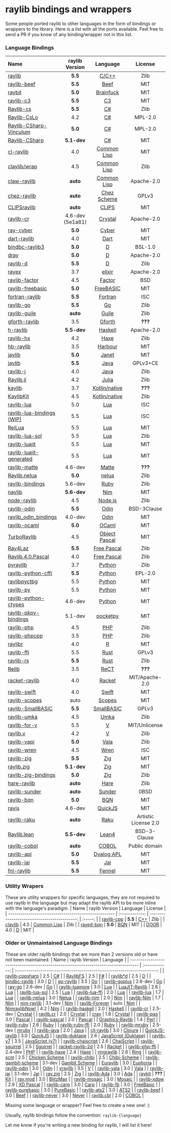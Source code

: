 # raylib bindings and wrappers

Some people ported raylib to other languages in the form of bindings or wrappers to the library. Here is a list with all the ports available. Feel free to send a PR if you know of any binding/wrapper not in this list.

### Language Bindings

| Name                                                                                     | raylib Version   | Language                                                             | License              |
| :--------------------------------------------------------------------------------------- | :--------------: | :------------------------------------------------------------------: | :------------------: |
| [raylib](https://github.com/raysan5/raylib)                                              | **5.5**          | [C/C++](https://en.wikipedia.org/wiki/C_(programming_language))      | Zlib                 |
| [raylib-beef](https://github.com/Starpelly/raylib-beef)                                  | **5.5**          | [Beef](https://www.beeflang.org)                                     | MIT                  |
| [raybit](https://github.com/Alex-Velez/raybit)                                           | **5.0**          | [Brainfuck](https://en.wikipedia.org/wiki/Brainfuck)                 | MIT                  |
| [raylib-c3](https://github.com/c3lang/vendor/tree/main/libraries/raylib55.c3l)           | **5.5**          | [C3](https://c3-lang.org)                                            | MIT                  |
| [Raylib-cs](https://github.com/ChrisDill/Raylib-cs)                                      | **5.5**          | [C#](https://en.wikipedia.org/wiki/C_Sharp_(programming_language))   | Zlib                 |
| [Raylib-CsLo](https://github.com/NotNotTech/Raylib-CsLo)                                 | 4.2              | [C#](https://en.wikipedia.org/wiki/C_Sharp_(programming_language))   | MPL-2.0              |
| [Raylib-CSharp-Vinculum](https://github.com/ZeroElectric/Raylib-CSharp-Vinculum)         | **5.0**          | [C#](https://en.wikipedia.org/wiki/C_Sharp_(programming_language))   | MPL-2.0              |
| [Raylib-CSharp](https://github.com/MrScautHD/Raylib-CSharp)                              | **5.1-dev**      | [C#](https://en.wikipedia.org/wiki/C_Sharp_(programming_language))   | MIT                  |
| [cl-raylib](https://github.com/longlene/cl-raylib)                                       | 4.0              | [Common Lisp](https://common-lisp.net)                               | MIT                  |
| [claylib/wrap](https://github.com/defun-games/claylib)                                   | 4.5              | [Common Lisp](https://common-lisp.net)                               | Zlib                 |
| [claw-raylib](https://github.com/bohonghuang/claw-raylib)                                | **auto**         | [Common Lisp](https://common-lisp.net)                               | Apache-2.0           |
| [chez-raylib](https://github.com/Yunoinsky/chez-raylib)                                  | **auto**         | [Chez Scheme](https://cisco.github.io/ChezScheme)                    | GPLv3                |
| [CLIPSraylib](https://github.com/mrryanjohnston/CLIPSraylib)                             | **auto**         | [CLIPS](https://www.clipsrules.net/)                                 | MIT                  |
| [raylib-cr](https://github.com/sol-vin/raylib-cr)                                        | 4.6-dev (5e1a81) | [Crystal](https://crystal-lang.org)                                  | Apache-2.0           |
| [ray-cyber](https://github.com/fubark/ray-cyber)                                         | **5.0**          | [Cyber](https://cyberscript.dev)                                     | MIT                  |
| [dart-raylib](https://gitlab.com/wolfenrain/dart-raylib)                                 | 4.0              | [Dart](https://dart.dev)                                             | MIT                  |
| [bindbc-raylib3](https://github.com/o3o/bindbc-raylib3)                                  | **5.0**          | [D](https://dlang.org)                                               | BSL-1.0              |
| [dray](https://github.com/redthing1/dray)                                                | **5.0**          | [D](https://dlang.org)                                               | Apache-2.0           |
| [raylib-d](https://github.com/schveiguy/raylib-d)                                        | **5.5**          | [D](https://dlang.org)                                               | Zlib                 |
| [rayex](https://github.com/shiryel/rayex)                                                | 3.7              | [elixir](https://elixir-lang.org)                                    | Apache-2.0           |
| [raylib-factor](https://github.com/factor/factor/blob/master/extra/raylib/raylib.factor) | 4.5              | [Factor](https://factorcode.org)                                     | BSD                  |
| [raylib-freebasic](https://github.com/WIITD/raylib-freebasic)                            | **5.0**          | [FreeBASIC](https://www.freebasic.net)                               | MIT                  |
| [fortran-raylib](https://github.com/interkosmos/fortran-raylib)                          | **5.5**          | [Fortran](https://fortran-lang.org)                                  | ISC                  |
| [raylib-go](https://github.com/gen2brain/raylib-go)                                      | **5.5**          | [Go](https://golang.org)                                             | Zlib                 |
| [raylib-guile](https://github.com/petelliott/raylib-guile)                               | **auto**         | [Guile](https://www.gnu.org/software/guile)                          | Zlib                 |
| [gforth-raylib](https://github.com/ArnautDaniel/gforth-raylib)                           | 3.5              | [Gforth](https://gforth.org)                                         | **???**              |
| [h-raylib](https://github.com/Anut-py/h-raylib)                                          | **5.5-dev**      | [Haskell](https://haskell.org)                                       | Apache-2.0           |
| [raylib-hx](https://github.com/foreignsasquatch/raylib-hx)                               | 4.2              | [Haxe](https://haxe.org)                                             | Zlib                 |
| [hb-raylib](https://github.com/MarcosLeonardoMendezGerencir/hb-raylib)                   | 3.5              | [Harbour](https://harbour.github.io)                                 | MIT                  |
| [jaylib](https://github.com/janet-lang/jaylib)                                           | **5.0**          | [Janet](https://janet-lang.org)                                      | MIT                  |
| [jaylib](https://github.com/electronstudio/jaylib/)                                      | **5.5**          | [Java](https://en.wikipedia.org/wiki/Java_(programming_language))    | GPLv3+CE             |
| [raylib-j](https://github.com/CreedVI/Raylib-J)                                          | 4.0              | [Java](https://en.wikipedia.org/wiki/Java_(programming_language))    | Zlib                 |
| [Raylib.jl](https://github.com/chengchingwen/Raylib.jl)                                  | 4.2              | [Julia](https://julialang.org)                                       | Zlib                 |
| [kaylib](https://github.com/electronstudio/kaylib)                                       | 3.7              | [Kotlin/native](https://kotlinlang.org)                              | **???**              |
| [KaylibKit](https://codeberg.org/Kenta/KaylibKit)                                        | 4.5              | [Kotlin/native](https://kotlinlang.org)                              | Zlib                 |
| [raylib-lua](https://github.com/TSnake41/raylib-lua)                                     | 5.0              | [Lua](http://www.lua.org)                                            | ISC                  |
| [raylib-lua-bindings (WIP)](https://github.com/legendaryredfox/raylib-lua-bindings)      | 5.5              | [Lua](http://www.lua.org)                                            | ISC                  |
| [ReiLua](https://github.com/nullstare/ReiLua)                                            | 5.5              | [Lua](http://www.lua.org)                                            | MIT                  |
| [raylib-lua-sol](https://github.com/RobLoach/raylib-lua-sol)                             | 5.5              | [Lua](http://www.lua.org)                                            | Zlib                 |
| [raylib-luajit](https://github.com/homma/raylib-luajit)                                  | 5.5              | [Lua](http://www.lua.org)                                            | MIT                  |
| [raylib-luajit-generated](https://github.com/james2doyle/raylib-luajit-generated)        | 5.5              | [Lua](http://www.lua.org)                                            | MIT                  |
| [raylib-matte](https://github.com/jcorks/raylib-matte)                                   | 4.6-dev          | [Matte](https://github.com/jcorks/matte)                             |  **???**             |
| [Raylib.nelua](https://github.com/AuzFox/Raylib.nelua)                                   | **5.0**          | [nelua](https://nelua.io)                                            | Zlib                 |
| [raylib-bindings](https://github.com/vaiorabbit/raylib-bindings)                         | 5.6-dev              | [Ruby](https://www.ruby-lang.org/en)                                 | Zlib                 |
| [naylib](https://github.com/planetis-m/naylib)                                           | **5.6-dev**      | [Nim](https://nim-lang.org)                                          | MIT                  |
| [node-raylib](https://github.com/RobLoach/node-raylib)                                   | 4.5              | [Node.js](https://nodejs.org/en)                                     | Zlib                 |
| [raylib-odin](https://github.com/odin-lang/Odin/tree/master/vendor/raylib)               | **5.5**          | [Odin](https://odin-lang.org)                                        | BSD-3Clause          |
| [raylib_odin_bindings](https://github.com/Deathbat2190/raylib_odin_bindings)             | 4.0-dev          | [Odin](https://odin-lang.org)                                        | MIT                  |
| [raylib-ocaml](https://github.com/tjammer/raylib-ocaml)                                  | **5.0**          | [OCaml](https://ocaml.org)                                           | MIT                  |
| [TurboRaylib](https://github.com/turborium/TurboRaylib)                                  | 4.5              | [Object Pascal](https://en.wikipedia.org/wiki/Object_Pascal)         | MIT                  |
| [Ray4Laz](https://github.com/GuvaCode/Ray4Laz)                                           | **5.5**          | [Free Pascal](https://en.wikipedia.org/wiki/Free_Pascal)             | Zlib                 |
| [Raylib.4.0.Pascal](https://github.com/sysrpl/Raylib.4.0.Pascal)                         | 4.0              | [Free Pascal](https://en.wikipedia.org/wiki/Free_Pascal)             | Zlib                 |
| [pyraylib](https://github.com/Ho011/pyraylib)                                            | 3.7              | [Python](https://www.python.org)                                     | Zlib                 |
| [raylib-python-cffi](https://github.com/electronstudio/raylib-python-cffi)               | **5.5**              | [Python](https://www.python.org)                                     | EPL-2.0              |
| [raylibpyctbg](https://github.com/overdev/raylibpyctbg)                                  | 5.5              | [Python](https://www.python.org)                                     | MIT                  |
| [raylib-py](https://github.com/overdev/raylib-py)                                        | 5.5              | [Python](https://www.python.org)                                     | MIT                  |
| [raylib-python-ctypes](https://github.com/sDos280/raylib-python-ctypes)                  | 4.6-dev          | [Python](https://www.python.org)                                     | MIT                  |
| [raylib-pkpy-bindings](https://github.com/blueloveTH/pkpy-bindings)                      | 5.1-dev          | [pocketpy](https://pocketpy.dev)                                     | MIT                  |
| [raylib-php](https://github.com/joseph-montanez/raylib-php)                              | 4.5              | [PHP](https://en.wikipedia.org/wiki/PHP)                             | Zlib                 |
| [raylib-phpcpp](https://github.com/oraoto/raylib-phpcpp)                                 | 3.5              | [PHP](https://en.wikipedia.org/wiki/PHP)                             | Zlib                 |
| [raylibr](https://github.com/jeroenjanssens/raylibr)                                     | 4.0              | [R](https://www.r-project.org)                                       | MIT                  |
| [raylib-ffi](https://github.com/ewpratten/raylib-ffi)                                    | 5.5              | [Rust](https://www.rust-lang.org)                                    | GPLv3                |
| [raylib-rs](https://github.com/raylib-rs/raylib-rs)                                      | **5.5**          | [Rust](https://www.rust-lang.org)                                    | Zlib                 |
| [Relib](https://github.com/RedCubeDev-ByteSpace/Relib)                                   | 3.5              | [ReCT](https://github.com/RedCubeDev-ByteSpace/ReCT)                 | **???**              |
| [racket-raylib](https://github.com/eutro/racket-raylib)                                  | 4.0              | [Racket](https://racket-lang.org)                                    | MIT/Apache-2.0       |
| [raylib-swift](https://github.com/STREGAsGate/Raylib)                                    | 4.0              | [Swift](https://swift.org)                                           | MIT                  |
| [raylib-scopes](https://github.com/salotz/raylib-scopes)                                 | auto             | [Scopes](http://scopes.rocks)                                        | MIT                  |
| [raylib-SmallBASIC](https://github.com/smallbasic/smallbasic.plugins/tree/master/raylib) | **5.5**          | [SmallBASIC](https://github.com/smallbasic/SmallBASIC)               | GPLv3                |
| [raylib-umka](https://github.com/robloach/raylib-umka)                                   | 4.5              | [Umka](https://github.com/vtereshkov/umka-lang)                      | Zlib                 |
| [raylib-for-v](https://github.com/EmmaTheMartian/raylib-for-v)                           | 5.5              | [V](https://vlang.io)                                                | MIT/Unlicense        |
| [raylib.v](https://github.com/irishgreencitrus/raylib.v)                                 | 4.2              | [V](https://vlang.io)                                                | Zlib                 |
| [raylib-vapi](https://github.com/lxmcf/raylib-vapi)                                      | **5.0**          | [Vala](https://vala.dev)                                             | Zlib                 |
| [raylib-wren](https://github.com/TSnake41/raylib-wren)                                   | 4.5              | [Wren](http://wren.io)                                               | ISC                  |
| [raylib-zig](https://github.com/Not-Nik/raylib-zig)                                      | **5.5**          | [Zig](https://ziglang.org)                                           | MIT                  |
| [raylib.zig](https://github.com/ryupold/raylib.zig)                                      | **5.1-dev**      | [Zig](https://ziglang.org)                                           | MIT                  |
| [raylib-zig-bindings](https://github.com/L-Briand/raylib-zig-bindings)                   | **5.0**          | [Zig](https://ziglang.org)                                           | Zlib                 |
| [hare-raylib](https://git.sr.ht/~evantj/hare-raylib)                                     | **auto**         | [Hare](https://harelang.org)                                         | Zlib                 |
| [raylib-sunder](https://github.com/ashn-dot-dev/raylib-sunder)                           | **auto**         | [Sunder](https://github.com/ashn-dot-dev/sunder)                     | 0BSD                 |
| [raylib-bqn](https://github.com/Brian-ED/raylib-bqn)                                     | **5.0**          | [BQN](https://mlochbaum.github.io/BQN)                               | MIT                  |
| [rayjs](https://github.com/mode777/rayjs)                                                | 4.6-dev          | [QuickJS](https://bellard.org/quickjs)                               | MIT                  |
| [raylib-raku](https://github.com/vushu/raylib-raku)                                      | **auto**         | [Raku](https://www.raku.org)                                         | Artistic License 2.0 |
| [Raylib.lean](https://github.com/KislyjKisel/Raylib.lean)                                | **5.5-dev**      | [Lean4](https://lean-lang.org)                                       | BSD-3-Clause         |
| [raylib-cobol](https://codeberg.org/glowiak/raylib-cobol)                                | **auto**         | [COBOL](https://gnucobol.sourceforge.io)                             | Public domain        |
| [raylib-apl](https://github.com/Brian-ED/raylib-apl)                                     | **5.0**          | [Dyalog APL](https://www.dyalog.com/)                                | MIT                  |
| [raylib-jai](https://github.com/ahmedqarmout2/raylib-jai)                                | **5.5**          | [Jai](https://github.com/BSVino/JaiPrimer/blob/master/JaiPrimer.md)  | MIT                  |
| [fnl-raylib](https://github.com/0riginaln0/fnl-raylib)                                   | **5.5**          | [Fennel](https://fennel-lang.org/)                                   | MIT                  |

### Utility Wrapers

These are utility wrappers for specific languages, they are not required to use raylib in the language but may adapt the raylib API to be more inline with the language's paradigm.
| Name                                                 | raylib Version | Language                                     | License |
| ---------------------------------------------------- | :------------: | :------------------------------------------: | :-----: |
| [raylib-cpp](https://github.com/robloach/raylib-cpp) | **5.5**        | [C++](https://en.wikipedia.org/wiki/C%2B%2B) | Zlib    |
| [claylib](https://github.com/defun-games/claylib)    | 4.5            | [Common Lisp](https://common-lisp.net)       | Zlib    |
| [rayed-bqn](https://github.com/Brian-ED/rayed-bqn)   | **5.0**        | [BQN](https://mlochbaum.github.io/BQN)       | MIT     |
| [DOOR](https://github.com/RealDoigt/DOOR)            | 4.0            | [D](https://dlang.org)                       | MIT     |

### Older or Unmaintained Language Bindings

These are older raylib bindings that are more than 2 versions old or have not been maintained.
| Name                                                                               | raylib Version | Language                                                                |
| ---------------------------------------------------------------------------------- | :------------: | :---------------------------------------------------------------------: |
| [raylib-cppsharp](https://github.com/phxvyper/raylib-cppsharp)                     | 2.5            | [C#](https://en.wikipedia.org/wiki/C_Sharp_(programming_language))    |
| [RaylibFS](https://github.com/dallinbeutler/RaylibFS)                              | 2.5            | [F#](https://fsharp.org)                                                |
| [raylib\*d](https://github.com/Sepheus/raylib_d)                                   | 2.5            | [D](https://dlang.org)                                                  |
| [bindbc-raylib](https://github.com/o3o/bindbc-raylib)                              | 3.0            | [D](https://dlang.org)                                                  |
| [go-raylib](https://github.com/chunqian/go-raylib)                                 | 3.5            | [Go](https://golang.org)                                                |
| [raylib-goplus](https://github.com/Lachee/raylib-goplus)                           | 2.6-dev        | [Go](https://golang.org)                                                |
| [ray-go](https://github.com/hecate-tech/ray-go)                                    | 2.6-dev        | [Go](https://golang.org)                                                |
| [raylib-luamore](https://github.com/HDPLocust/raylib-luamore)                      | 3.0            | [Lua](http://www.lua.org)                                               |
| [LuaJIT-Raylib](https://github.com/Bambofy/LuaJIT-Raylib)                          | 2.6            | [Lua](http://www.lua.org)                                               |
| [raylib-lua-sol](https://github.com/RobLoach/raylib-lua-sol)                       | 2.5            | [Lua](http://www.lua.org)                                               |
| [raylib-lua-ffi](https://github.com/raysan5/raylib/issues/693)                     | 2.0            | [Lua](http://www.lua.org)                                               |
| [raylib-lua](https://github.com/raysan5/raylib-lua)                                | 1.7            | [Lua](http://www.lua.org)                                               |
| [raylib-nelua](https://github.com/Andre-LA/raylib-nelua)                           | 3.0            | [Nelua](https://nelua.io)                                               |
| [raylib-nim](https://github.com/Skrylar/raylib-nim)                                | 2.0            | [Nim](https://nim-lang.org)                                             |
| [raylib-Nim](https://gitlab.com/define-private-public/raylib-Nim)                  | 1.7            | [Nim](https://nim-lang.org)                                             |
| [nim-raylib](https://github.com/tomc1998/nim-raylib)                               | 3.1-dev        | [Nim](https://nim-lang.org)                                             |
| [raylib-Forever](https://github.com/Guevara-chan/Raylib-Forever)                   | auto           | [Nim](https://nim-lang.org)                                             |
| [NimraylibNow!](https://github.com/greenfork/nimraylib_now)                        | 4.2            | [Nim](https://nim-lang.org)                                            |
| [raylib-haskell](https://github.com/DevJac/raylib-haskell)                         | 2.0            | [Haskell](https://www.haskell.org)                                      |
| [raylib-cr](https://github.com/AregevDev/raylib-cr)                                | 2.5-dev        | [Crystal](https://crystal-lang.org)                                     |
| [raylib.cr](https://github.com/sam0x17/raylib.cr)                                  | 2.0            | [Crystal](https://crystal-lang.org)                                     |
| [cray](https://gitlab.com/Zatherz/cray)                                            | 1.8            | [Crystal](https://crystal-lang.org)                                     |
| [raylib-pas](https://github.com/tazdij/raylib-pas)                                 | 3.0            | [Pascal](https://en.wikipedia.org/wiki/Pascal*(programming*language)) |
| [raylib-pascal](https://github.com/drezgames/raylib-pascal)                        | 2.0            | [Pascal](https://en.wikipedia.org/wiki/Pascal*(programming*language)) |
| [Graphics-Raylib](https://github.com/athreef/Graphics-Raylib)                      | 1.4            | [Perl](https://www.perl.org)                                            |
| [raylib-ruby](https://github.com/a0/raylib-ruby)                                   | 2.6            | [Ruby](https://www.ruby-lang.org/en)                                    |
| [raylib-ruby-ffi](https://github.com/D3nX/raylib-ruby-ffi)                         | 2.0            | [Ruby](https://www.ruby-lang.org/en)                                    |
| [raylib-mruby](https://github.com/lihaochen910/raylib-mruby)                       | 2.5-dev        | [mruby](https://github.com/mruby/mruby)                                 |
| [raylib-java](https://github.com/XoanaIO/raylib-java)                              | 2.0            | [Java](https://en.wikipedia.org/wiki/Java*(programming_language))     |
| [clj-raylib](https://github.com/lsevero/clj-raylib)                                | 3.0            | [Clojure](https://clojure.org)                                          |
| [QuickJS-raylib](https://github.com/sntg-p/QuickJS-raylib)                         | 3.0            | [QuickJS](https://bellard.org/quickjs)                                  |
| [raylib-duktape](https://github.com/RobLoach/raylib-duktape)                       | 2.6            | [JavaScript (Duktape)](https://en.wikipedia.org/wiki/JavaScript)        |
| [raylib-v7](https://github.com/Rabios/raylib-v7)                                   | 3.5            | [JavaScript (v7)](https://en.wikipedia.org/wiki/JavaScript)             |
| [raylib-chaiscript](https://github.com/RobLoach/raylib-chaiscript)                 | 2.6            | [ChaiScript](http://chaiscript.com)                                     |
| [raylib-squirrel](https://github.com/RobLoach/raylib-squirrel)                     | 2.5            | [Squirrel](http://www.squirrel-lang.org)                                |
| [racket-raylib-2d](https://github.com/arvyy/racket-raylib-2d)                      | 2.5            | [Racket](https://racket-lang.org)                                       |
| [raylib-php-ffi](https://github.com/oraoto/raylib-php-ffi)                         | 2.4-dev        | [PHP](https://en.wikipedia.org/wiki/PHP)                                |
| [raylib-haxe](https://github.com/ibilon/raylib-haxe)                               | 2.4            | [Haxe](https://haxe.org)                                                |
| [ringraylib](https://github.com/ringpackages/ringraylib)                           | 2.6            | [Ring](http://ring-lang.sourceforge.net)                                |
| [raylib-scm](https://github.com/yashrk/raylib-scm)                                 | 2.5            | [Chicken Scheme](https://www.call-cc.org)                               |
| [raylib-chibi](https://github.com/VincentToups/raylib-chibi)                       | 2.5            | [Chibi-Scheme](https://github.com/ashinn/chibi-scheme)                  |
| [raylib-gambit-scheme](https://github.com/georgjz/raylib-gambit-scheme)            | 3.1-dev        | [Gambit Scheme](https://github.com/gambit/gambit)                       |
| [Euraylib](https://github.com/gAndy50/Euraylib)                                    | 3.0            | [Euphoria](https://openeuphoria.org)                                    |
| [raylib-odin](https://github.com/kevinw/raylib-odin)                               | 3.0            | [Odin](https://odin-lang.org)                                           |
| [vraylib](https://github.com/waotzi/vraylib)                                       | 3.5            | [V](https://vlang.io)                                                   |
| [raylib-vala](https://code.guddler.uk/mart/raylibVapi)                             | 3.0            | [Vala](https://wiki.gnome.org/Projects/Vala)                            |
| [raylib-jai](https://github.com/kujukuju/raylib-jai)                               | 3.1-dev        | [Jai](https://github.com/BSVino/JaiPrimer/blob/master/JaiPrimer.md)     |
| [ray.zig](https://github.com/BitPuffin/zig-raylib-experiments)                     | 2.5            | [Zig](https://ziglang.org)                                              |
| [raylib-Ada](https://github.com/mimo/raylib-Ada)                                   | 3.0            | [Ada](https://www.adacore.com/about-ada)                                |
| [raykit](https://github.com/Gamerfiend/raykit)                                     | **???**        | [Kit](https://www.kitlang.org)                                          |
| [ray.mod](https://github.com/bmx-ng/ray.mod)                                       | 3.0            | [BlitzMax](https://blitzmax.org)                                        |
| [raylib-mosaic](https://github.com/pluckyporcupine/raylib-mosaic)                  | 3.0            | [Mosaic](https://github.com/sal55/langs/tree/master/Mosaic)             |
| [raylib-xdpw](https://github.com/vtereshkov/raylib-xdpw)                           | 2.6            | [XD Pascal](https://github.com/vtereshkov/xdpw)                         |
| [raylib-carp](https://github.com/sacredbirdman/raylib-carp)                        | 3.0            | [Carp](https://github.com/carp-lang/Carp)                               |
| [raylib-fb](https://github.com/IchMagBier/raylib-fb)                               | 3.0            | [FreeBasic](https://www.freebasic.net)                                  |
| [raylib-purebasic](https://github.com/D-a-n-i-l-o/raylib-purebasic)                | 3.0            | [PureBasic](https://www.purebasic.com)                                  |
| [raylib-ats2](https://github.com/mephistopheles-8/raylib-ats2)                     | 3.0            | [ATS2](http://www.ats-lang.org)                                         |
| [raylib-beef](https://github.com/M0n7y5/raylib-beef)                               | 3.0            | [Beef](https://www.beeflang.org)                                        |
| [raylib-never](https://github.com/never-lang/raylib-never)                         | 3.0            | [Never](https://github.com/never-lang/never)                            |
| [raylib.cbl](https://github.com/Martinfx/Cobol/tree/master/OpenCobol/Games/raylib) | 2.0            | [COBOL](https://en.wikipedia.org/wiki/COBOL)                            |

Missing some language or wrapper? Feel free to create a new one! :)

Usually, raylib bindings follow the convention: `raylib-{language}`

Let me know if you're writing a new binding for raylib, I will list it here!
